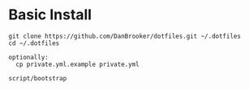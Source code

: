 # Basic Install

```
git clone https://github.com/DanBrooker/dotfiles.git ~/.dotfiles
cd ~/.dotfiles

optionally:
  cp private.yml.example private.yml
  
script/bootstrap
```

    
